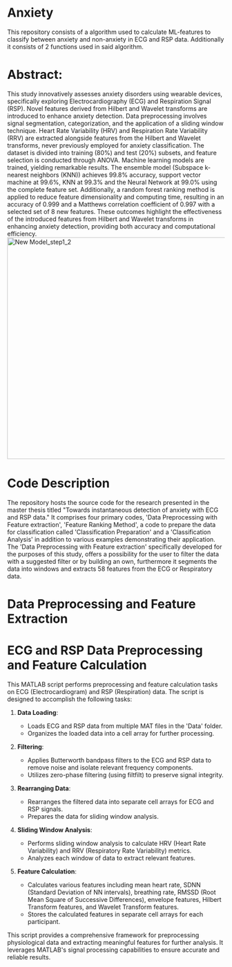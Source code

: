 # Anxiety
This repository consists of a algorithm used to calculate ML-features to classify between anxiety and non-anxiety in ECG and RSP data. 
Additionally it consists of 2 functions used in said algorithm.

# Abstract:
This study innovatively assesses anxiety disorders using wearable devices, specifically exploring Electrocardiography (ECG) and Respiration Signal (RSP). Novel features derived from Hilbert and Wavelet transforms are introduced to enhance anxiety detection. Data preprocessing involves signal segmentation, categorization, and the application of a sliding window technique. Heart Rate Variability (HRV) and Respiration Rate Variability (RRV) are extracted alongside features from the Hilbert and Wavelet transforms, never previously employed for anxiety classification. The dataset is divided into training (80\%) and test (20\%) subsets, and feature selection is conducted through ANOVA. Machine learning models are trained, yielding remarkable results. The ensemble model (Subspace k-nearest neighbors (KNN)) achieves 99.8\% accuracy, support vector machine at 99.6\%, KNN at 99.3\% and the Neural Network at 99.0\% using the complete feature set. Additionally, a random forest ranking method is applied to reduce feature dimensionality and computing time, resulting in an accuracy of 0.999 and a Matthews correlation coefficient of 0.997 with a selected set of 8 new features. These outcomes highlight the effectiveness of the introduced features from Hilbert and Wavelet transforms in enhancing anxiety detection, providing both accuracy and computational efficiency.
<img width="512" alt="New Model_step1_2" src="https://github.com/vivianstoeckli/Anxiety/assets/117519298/889f5ece-5eb0-4b38-afdc-7ac51ee3fc2c">

# Code Description
The repository hosts the source code for the research presented in the master thesis titled "Towards instantaneous detection of anxiety with ECG and RSP data." It comprises four primary codes, 'Data Preprocessing with Feature extraction', 'Feature Ranking Method', a code to prepare the data for classification called 'Classification Preparation' and a 'Classification Analysis' in addition to various examples demonstrating their application. The 'Data Preprocessing with Feature extraction' specifically developed for the purposes of this study, offers a possibility for the user to filter the data with a suggested filter or by building an own, furthermore it segments the data into windows and extracts 58 features from the ECG or Respiratory data. 

# Data Preprocessing and Feature Extraction
# ECG and RSP Data Preprocessing and Feature Calculation

This MATLAB script performs preprocessing and feature calculation tasks on ECG (Electrocardiogram) and RSP (Respiration) data. The script is designed to accomplish the following tasks:

1. **Data Loading**:
   - Loads ECG and RSP data from multiple MAT files in the 'Data' folder.
   - Organizes the loaded data into a cell array for further processing.

2. **Filtering**:
   - Applies Butterworth bandpass filters to the ECG and RSP data to remove noise and isolate relevant frequency components.
   - Utilizes zero-phase filtering (using filtfilt) to preserve signal integrity.

3. **Rearranging Data**:
   - Rearranges the filtered data into separate cell arrays for ECG and RSP signals.
   - Prepares the data for sliding window analysis.

4. **Sliding Window Analysis**:
   - Performs sliding window analysis to calculate HRV (Heart Rate Variability) and RRV (Respiratory Rate Variability) metrics.
   - Analyzes each window of data to extract relevant features.

5. **Feature Calculation**:
   - Calculates various features including mean heart rate, SDNN (Standard Deviation of NN intervals), breathing rate, RMSSD (Root Mean Square of Successive Differences), envelope features, Hilbert Transform features, and Wavelet Transform features.
   - Stores the calculated features in separate cell arrays for each participant.

This script provides a comprehensive framework for preprocessing physiological data and extracting meaningful features for further analysis. It leverages MATLAB's signal processing capabilities to ensure accurate and reliable results.
